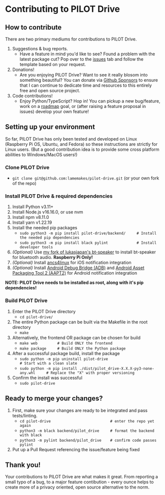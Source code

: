 # Contributing to PILOT Drive

## How to contribute

There are two primary mediums for contributions to PILOT Drive.

1. Suggestions & bug reports.
    - Have a feature in mind you'd like to see? Found a problem with the latest package cut? Pop over to the [issues](https://github.com/signalapp/Signal-Desktop/issues) tab and follow the template based on your request.
1. Donations!
    - Are you enjoying PILOT Drive? Want to see it really blosom into something beautiful? You can donate via [Github Sponsors](https://github.com/sponsors/lamemakes) to ensure that I can continue to dedicate time and resources to this entirely free and open source project. 
1. Code contributions!
    - Enjoy Python/TypeScript? Hop in! You can pickup a new bug/feature, work on a [roadmap](https://pilot-drive.readthedocs.io/en/latest/roadmap.html) goal, or (after raising a feature proposal in issues) develop your own feature!


## Setting up your environment

So far, PILOT Drive has only been tested and developed on Linux (Raspberry Pi OS, Ubuntu, and Fedora) so these instructions are strictly for Linux users. (But a good contribution idea is to provide some cross platform abilities to Windows/MacOS users!)

### Clone PILOT Drive
- `git clone git@github.com:lamemakes/pilot-drive.git` (or your own fork of the repo)

### Install PILOT Drive & required dependencies
1. Install Python v3.11+
1. Install Node.js v16.16.0, or use nvm
1. Install npm v8.11.0
1. Install yarn v1.22.19
1. Install the needed pip packages
    - `sudo python3 -m pip install pilot-drive/backend/     # Install the needed pip dependencies`
    - `sudo python3 -m pip install black pylint             # Install developer tools`
1. _(Optional)_ Use [my fork of lukasjapan's bt-speaker](https://github.com/lamemakes/bt-speaker/blob/master/install.sh) to install bt-speaker for bluetooth audio. **Raspberry Pi Only!**
1. _(Optional)_ Install [ancs4linux](https://github.com/pzmarzly/ancs4linux#running) for iOS notification integration
1. _(Optional)_ Install [Android Debug Bridge (ADB)](https://developer.android.com/studio/command-line/adb) and [Android Asset Packaging Tool 2 (AAPT2)](https://developer.android.com/tools/aapt2) for Android notification integration

**NOTE: PILOT Drive needs to be installed as root, along with it's pip dependencies!**

### Build PILOT Drive
1. Enter the PILOT Drive directory
    - `cd pilot-drive/`
1. The entire Python package can be built via the Makefile in the root directory
    - `make`
1. Alternatively, the frontend OR package can be chosen for build
    - `make web         # Build ONLY the frontend`
    - `make package     # Build ONLY the Python package`
1. After a successful package build, install the package
    - `sudo python -m pip uninstall pilot-drive                                 # Start with a clean slate`
    - `sudo python -m pip install ./dist/pilot_drive-X.X.X-py3-none-any.whl     # Replace the "X" with proper versioning`
1. Confirm the install was successful
    - `sudo pilot-drive`

## Ready to merge your changes?
1. First, make sure your changes are ready to be integrated and pass tests/linting.
    - `cd pilot-drive                           # enter the repo yet again`
    - `python3 -m black backend/pilot_drive     # format the backend with black`
    - `python3 -m pylint backend/pilot_drive    # confirm code passes pylint`
2. Put up a Pull Request referencing the issue/feature being fixed

## Thank you!

Your contributions to PILOT Drive are what makes it great. From reporting a small typo of a bug, to a major feature contibution - every ounce helps to create more of a privacy oriented, open source alternative to the norm.


